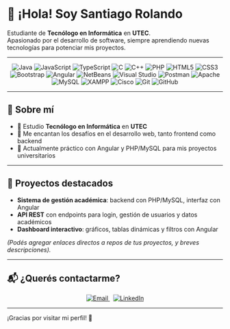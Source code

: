 # 👋 ¡Hola! Soy Santiago Rolando

Estudiante de **Tecnólogo en Informática** en **UTEC**.  
Apasionado por el desarrollo de software, siempre aprendiendo nuevas tecnologías para potenciar mis proyectos.

---

<!-- badges: start -->
<p align="center">
  <!-- Lenguajes -->
  <img src="https://img.shields.io/badge/-Java-007396?style=flat&logo=java&logoColor=white" alt="Java"/>
  <img src="https://img.shields.io/badge/-JavaScript-3178C6?style=flat&logo=javascript&logoColor=white" alt="JavaScript"/>
  <img src="https://img.shields.io/badge/-TypeScript-3178C6?style=flat&logo=typescript&logoColor=white" alt="TypeScript"/>
  <img src="https://img.shields.io/badge/-C-00599C?style=flat&logo=c&logoColor=white" alt="C"/>
  <img src="https://img.shields.io/badge/-C++-00599C?style=flat&logo=c%2B%2B&logoColor=white" alt="C++"/>
  <img src="https://img.shields.io/badge/-PHP-777BB4?style=flat&logo=php&logoColor=white" alt="PHP"/>
  <img src="https://img.shields.io/badge/-HTML5-E34F26?style=flat&logo=html5&logoColor=white" alt="HTML5"/>
  <img src="https://img.shields.io/badge/-CSS3-1572B6?style=flat&logo=css3&logoColor=white" alt="CSS3"/>
  <img src="https://img.shields.io/badge/-Bootstrap-7952B3?style=flat&logo=bootstrap&logoColor=white" alt="Bootstrap"/>
  <img src="https://img.shields.io/badge/-Angular-DD0031?style=flat&logo=angular&logoColor=white" alt="Angular"/>
  <!-- Herramientas -->
  <img src="https://img.shields.io/badge/-NetBeans-026E00?style=flat&logo=netbeans&logoColor=white" alt="NetBeans"/>
  <img src="https://img.shields.io/badge/-Visual%20Studio-5C2D91?style=flat&logo=visual-studio&logoColor=white" alt="Visual Studio"/>
  <img src="https://img.shields.io/badge/-Postman-FF6C37?style=flat&logo=postman&logoColor=white" alt="Postman"/>
  <img src="https://img.shields.io/badge/-Apache-D22128?style=flat&logo=apache&logoColor=white" alt="Apache"/>
  <img src="https://img.shields.io/badge/-MySQL-4479A1?style=flat&logo=mysql&logoColor=white" alt="MySQL"/>
  <img src="https://img.shields.io/badge/-XAMPP-FCC233?style=flat&logo=xampp&logoColor=black" alt="XAMPP"/>
  <img src="https://img.shields.io/badge/-Cisco-1BA0D7?style=flat&logo=cisco&logoColor=white" alt="Cisco"/>
  <img src="https://img.shields.io/badge/-Git-F05032?style=flat&logo=git&logoColor=white" alt="Git"/>
  <img src="https://img.shields.io/badge/-GitHub-181717?style=flat&logo=github&logoColor=white" alt="GitHub"/>
</p>
<!-- badges: end -->

---

## 🧠 Sobre mí

- 🏫 Estudio **Tecnólogo en Informática** en **UTEC**
- 🚀 Me encantan los desafíos en el desarrollo web, tanto frontend como backend
- 💼 Actualmente práctico con Angular y PHP/MySQL para mis proyectos universitarios

---

## 🔩 Proyectos destacados

- **Sistema de gestión académica**: backend con PHP/MySQL, interfaz con Angular  
- **API REST** con endpoints para login, gestión de usuarios y datos académicos  
- **Dashboard interactivo**: gráficos, tablas dinámicas y filtros con Angular

*(Podés agregar enlaces directos a repos de tus proyectos, y breves descripciones).*

---

## 📬 ¿Querés contactarme?

<p align="center">
  <a href="mailto:<tu-email>">
    <img src="https://img.shields.io/badge/Email-Atento-blue?style=flat&logo=gmail&logoColor=white" alt="Email"/>
  </a>
  &nbsp;
  <a href="https://www.linkedin.com/in/<tu-linkedin>" target="_blank">
    <img src="https://img.shields.io/badge/LinkedIn-Conectemos-blue?style=flat&logo=linkedin&logoColor=white" alt="LinkedIn"/>
  </a>
</p>

---

¡Gracias por visitar mi perfil! 🚀
